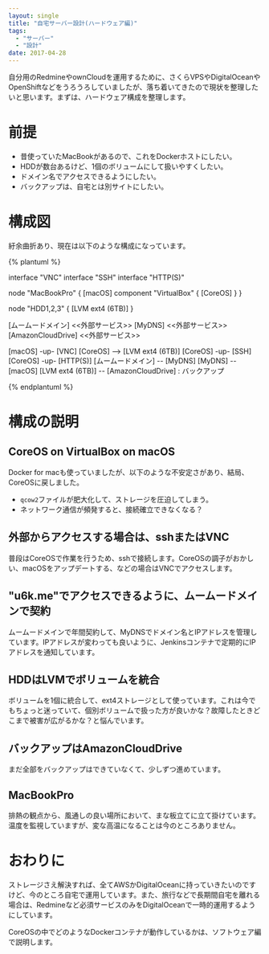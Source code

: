 ```yaml
---
layout: single
title: "自宅サーバー設計(ハードウェア編)"
tags:
  - "サーバー"
  - "設計"
date: 2017-04-28
---
```


自分用のRedmineやownCloudを運用するために、さくらVPSやDigitalOceanやOpenShiftなどをうろうろしていましたが、落ち着いてきたので現状を整理したいと思います。まずは、ハードウェア構成を整理します。

# 前提

- 昔使っていたMacBookがあるので、これをDockerホストにしたい。
- HDDが数台あるけど、1個のボリュームにして扱いやすくしたい。
- ドメイン名でアクセスできるようにしたい。
- バックアップは、自宅とは別サイトにしたい。

# 構成図

紆余曲折あり、現在は以下のような構成になっています。

{% plantuml %}

interface "VNC"
interface "SSH"
interface "HTTP(S)"

node "MacBookPro" {
    [macOS]
    component "VirtualBox" {
        [CoreOS]
    }
}

node "HDD1,2,3" {
    [LVM ext4 (6TB)]
}

[ムームードメイン] <<外部サービス>>
[MyDNS] <<外部サービス>>
[AmazonCloudDrive] <<外部サービス>>

[macOS] -up- [VNC]
[CoreOS] --> [LVM ext4 (6TB)]
[CoreOS] -up- [SSH]
[CoreOS] -up- [HTTP(S)]
[ムームードメイン] -- [MyDNS]
[MyDNS] -- [macOS]
[LVM ext4 (6TB)] -- [AmazonCloudDrive] : バックアップ

{% endplantuml %}

# 構成の説明

## CoreOS on VirtualBox on macOS

Docker for macも使っていましたが、以下のような不安定さがあり、結局、CoreOSに戻しました。

- `qcow2`ファイルが肥大化して、ストレージを圧迫してしまう。
- ネットワーク通信が頻発すると、接続確立できなくなる？

## 外部からアクセスする場合は、sshまたはVNC

普段はCoreOSで作業を行うため、sshで接続します。CoreOSの調子がおかしい、macOSをアップデートする、などの場合はVNCでアクセスします。

## "u6k.me"でアクセスできるように、ムームードメインで契約

ムームードメインで年間契約して、MyDNSでドメイン名とIPアドレスを管理しています。IPアドレスが変わっても良いように、Jenkinsコンテナで定期的にIPアドレスを通知しています。

## HDDはLVMでボリュームを統合

ボリュームを1個に統合して、ext4ストレージとして使っています。これは今でもちょっと迷っていて、個別ボリュームで扱った方が良いかな？故障したときどこまで被害が広がるかな？と悩んでいます。

## バックアップはAmazonCloudDrive

まだ全部をバックアップはできていなくて、少しずつ進めています。

## MacBookPro

排熱の観点から、風通しの良い場所において、まな板立てに立て掛けています。温度を監視していますが、変な高温になることは今のところありません。

# おわりに

ストレージさえ解決すれば、全てAWSかDigitalOceanに持っていきたいのですけど、今のところ自宅で運用しています。また、旅行などで長期間自宅を離れる場合は、Redmineなど必須サービスのみをDigitalOceanで一時的運用するようにしています。

CoreOSの中でどのようなDockerコンテナが動作しているかは、ソフトウェア編で説明します。

